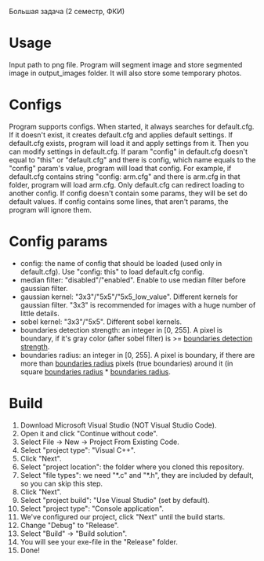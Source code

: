 Большая задача (2 семестр, ФКИ)
# Usage
Input path to png file. Program will segment image and store segmented image in output_images folder. It will also store some temporary photos.
# Configs
Program supports configs. When started, it always searches for default.cfg. If it doesn't exist, it creates default.cfg and applies default settings.
If default.cfg exists, program will load it and apply settings from it. Then you can modify settings in default.cfg.
If param "config" in default.cfg doesn't equal to "this" or "default.cfg" and there is config, which name equals to the "config" param's value, program will load that config.
For example, if default.cfg contains string "config: arm.cfg" and there is arm.cfg in that folder, program will load arm.cfg.
Only default.cfg can redirect loading to another config.
If config doesn't contain some params, they will be set do default values.
If config contains some lines, that aren't params, the program will ignore them.
# Config params
* config: the name of config that should be loaded (used only in default.cfg). Use "config: this" to load default.cfg config.
* median filter: "disabled"/"enabled". Enable to use median filter before gaussian filter.
* gaussian kernel: "3x3"/"5x5"/"5x5_low_value". Different kernels for gaussian filter. "3x3" is recommended for images with a huge number of little details.
* sobel kernel: "3x3"/"5x5". Different sobel kernels.
* boundaries detection strength: an integer in [0, 255]. A pixel is boundary, if it's gray color (after sobel filter) is >= <ins>boundaries detection strength</ins>.
* boundaries radius: an integer in [0, 255]. A pixel is boundary, if there are more than <ins>boundaries radius</ins> pixels (true boundaries) around it (in square <ins>boundaries radius</ins> * <ins>boundaries radius</ins>.
# Build
1. Download Microsoft Visual Studio (NOT Visual Studio Code).
2. Open it and click "Continue without code".
3. Select File &rarr; New &rarr; Project From Existing Code.
4. Select "project type": "Visual C++".
5. Click "Next".
6. Select "project location": the folder where you cloned this repository.
7. Select "file types": we need "\*.c" and "\*.h", they are included by default, so you can skip this step.
8. Click "Next".
9. Select "project build": "Use Visual Studio" (set by default).
10. Select "project type": "Console application".
11. We've configured our project, click "Next" until the build starts.
12. Change "Debug" to "Release".
13. Select "Build" &rarr; "Build solution".
14. You will see your exe-file in the "Release" folder.
15. Done!
